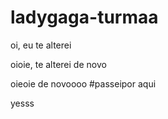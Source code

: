 # ladygaga-turmaa


oi, eu te alterei 

oioie, te alterei de novo

oieoie de novoooo #passeipor aqui

yesss

